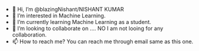 - 👋 Hi, I’m @blazingNishant/NISHANT KUMAR
- 👀 I’m interested in Machine Learning.
- 🌱 I’m currently learning Machine Learning as a student.
- 💞️ I’m looking to collaborate on .... NO I am not looing for any collaboration.
- 📫 How to reach me? You can reach me through email same as this one.

<!---
blazingNishant/blazingNishant is a ✨ special ✨ repository because its `README.md` (this file) appears on your GitHub profile.
You can click the Preview link to take a look at your changes.
--->

